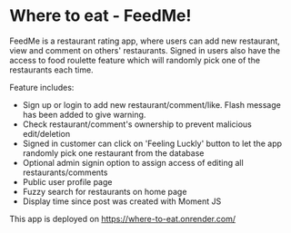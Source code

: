 # Where to eat - FeedMe!
FeedMe is a restaurant rating app, where users can add new restaurant, view and comment on others' restaurants. Signed in users also have the access to food roulette feature which will randomly pick one of the restaurants each time.

Feature includes:
- Sign up or login to add new restaurant/comment/like. Flash message has been added to give warning.
- Check restaurant/comment's ownership to prevent malicious edit/deletion
- Signed in customer can click on 'Feeling Luckly' button to let the app randomly pick one restaurant from the database
- Optional admin signin option to assign access of editing all restaurants/comments
- Public user profile page
- Fuzzy search for restaurants on home page
- Display time since post was created with Moment JS

This app is deployed on https://where-to-eat.onrender.com/
